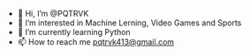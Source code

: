 - 👋 Hi, I’m @PQTRVK
- 👀 I’m interested in Machine Lerning, Video Games and Sports
- 🌱 I’m currently learning Python
- 📫 How to reach me pqtrvk413@gmail.com


<!---
PQTRVK/PQTRVK is a ✨ special ✨ repository because its `README.md` (this file) appears on your GitHub profile.
You can click the Preview link to take a look at your changes.
--->
